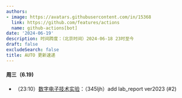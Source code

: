 ```yaml
---
authors:
- image: https://avatars.githubusercontent.com/in/15368
  link: https://github.com/features/actions
  name: github-actions[bot]
date: '2024-06-19'
description: 时间跨度：（北京时间）2024-06-18 23时至今
draft: false
excludeSearch: false
title: AUTO 更新速递
---
```


#### 周三（6.19) 

- （23:10）[数字电子技术实验](https://github.com/HITSZ-OpenAuto/EE1010)：（345ljh）add lab_report ver2023 (#2)

